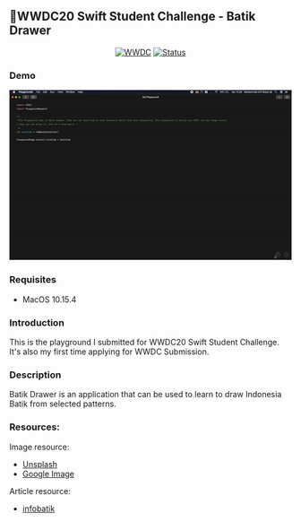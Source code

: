 ## WWDC20 Swift Student Challenge - Batik Drawer

<p align=center>
    <a href="https://developer.apple.com/wwdc20/"><img alt="WWDC" src="https://img.shields.io/badge/WWDC-2020-121b2e.svg"></a>
    <a href="https://developer.apple.com/wwdc20/swift-student-challenge/"><img alt="Status" src="https://img.shields.io/badge/Status-submitted-blue.svg"></a>
</p>

### Demo
![Batik Drawer Demo](https://github.com/arifsetyoaji/BatikDrawer/blob/master/WWDC2020/BatikDrawer_Preview.gif)

### Requisites

* MacOS 10.15.4

### Introduction

This is the playground I submitted for WWDC20 Swift Student Challenge. It's also my first time applying for WWDC Submission.

### Description

Batik Drawer is an application that can be used to learn to draw Indonesia Batik from selected patterns.

### Resources:

Image resource:
- [Unsplash](https://unsplash.com/)
- [Google Image](https://www.google.com/search?q=batik&safe=strict&sxsrf=ALeKk00puk01Ft5Nkd4L_OLAX-LXvF-qxg:1592640225644&source=lnms&tbm=isch&sa=X&ved=2ahUKEwit252X94_qAhUM4XMBHaB1C4sQ_AUoAXoECBIQAw&biw=1680&bih=875&dpr=2)

Article resource:
- [infobatik](http://www.infobatik.com/category/motif-batik-indonesia/)
